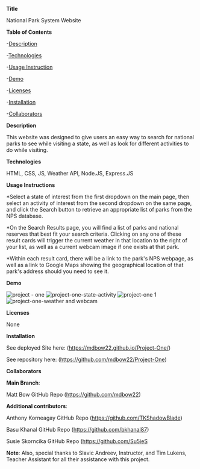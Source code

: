 **Title** 
                                                                    
National Park System Website

**Table of Contents**

-[Description](#Description)

-[Technologies](#Technologies)

-[Usage Instruction](#Usage-Instruction)

-[Demo](#Demo)

-[Licenses](#Licenses)

-[Installation](#Installation)

-[Collaborators](#Collaborators)


**Description**
                                                                  
This website was designed to give users an easy way to search for national parks to see while visiting a state, as well as look for different activities to do while visiting.

**Technologies**
                                                        
HTML, CSS, JS, Weather API, Node.JS, Express.JS

**Usage Instructions**
                                                              
*Select a state of interest from the first dropdown on the main page, then select an activity of interest from the second dropdown on the same page, and click the Search button to retrieve an appropriate list of parks from the NPS database. 

*On the Search Results page, you will find a list of parks and national reserves that best fit your search criteria. Clicking on any one of these result cards will trigger the current weather in that location to the right of your list, as well as a current webcam image if one exists at that park. 

*Within each result card, there will be a link to the park's NPS webpage, as well as a link to Google Maps showing the geographical location of that park's address should you need to see it.

**Demo** 

![project - one](https://user-images.githubusercontent.com/87610840/141856851-2aa1ecb0-b649-4144-b4a7-edee816ab367.JPG)
![project-one-state-activity](https://user-images.githubusercontent.com/87610840/141856860-fba9a962-a801-425b-99e1-d3fad6d3cde8.JPG)
![project-one 1](https://user-images.githubusercontent.com/87610840/141856856-06240e2e-2a50-4abf-90ee-3d83b1b97e43.JPG)
![project-one-weather and webcam](https://user-images.githubusercontent.com/87610840/141856861-8952340a-a51f-486c-8be5-b918423357f1.JPG)


**Licenses**                                                              

None

**Installation**

See deployed Site here:  (https://mdbow22.github.io/Project-One/)

See repository here:  (https://github.com/mdbow22/Project-One)

**Collaborators**

**Main Branch**: 

Matt Bow GitHub Repo (https://github.com/mdbow22)

**Additional contributors**: 

Anthony Korneagay GitHub Repo (https://github.com/TKShadowBlade)

 Basu Khanal GitHub Repo (https://github.com/bkhanal87)
                             
 Susie Skorncika GitHub Repo (https://github.com/Su5ieS
                             
**Note**: Also, special thanks to Slavic Andreev, Instructor, and Tim Lukens, Teacher Assistant for all their assistance with this project.
